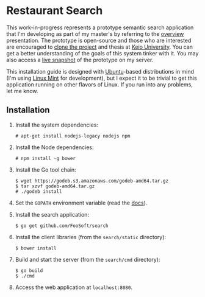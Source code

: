 # Restaurant Search #

This work-in-progress represents a prototype semantic search application that I'm developing as part of my master's by
referring to the [overview](http://foosoft.net/research/search/slides) presentation. The prototype is open-source and
those who are interested are encouraged to [clone the project](https://github.com/FooSoft/search) and thesis at [Keio
University](http://www.sfc.keio.ac.jp/). You can get a better understanding of the goals of this system tinker with it.
You may also access a [live snapshot](http://search.foosoft.net/) of the prototype on my server.

This installation guide is designed with [Ubuntu](http://www.ubuntu.com/)-based distributions in mind (I'm using [Linux
Mint](http://www.linuxmint.com/) for development), but I expect it to be trivial to get this application running on
other flavors of Linux. If you run into any problems, let me know.

## Installation ##

1.  Install the system dependencies:

    ```
    # apt-get install nodejs-legacy nodejs npm
    ```

2.  Install the Node dependencies:

    ```
    # npm install -g bower
    ```

3.  Install the Go tool chain:

    ```
    $ wget https://godeb.s3.amazonaws.com/godeb-amd64.tar.gz
    $ tar xzvf godeb-amd64.tar.gz
    # ./godeb install
    ```

4.  Set the `GOPATH` environment variable (read the [docs](https://github.com/golang/go/wiki/GOPATH)).

5.  Install the search application:

    ```
    $ go get github.com/FooSoft/search
    ```

6.  Install the client libraries (from the `search/static` directory):

    ```
    $ bower install
    ```

7.  Build and start the server (from the `search/cmd` directory):

    ```
    $ go build
    $ ./cmd
    ```

8.  Access the web application at `localhost:8080`.

